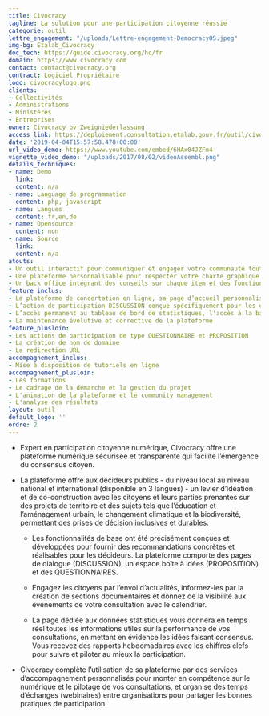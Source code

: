 ```yaml
---
title: Civocracy
tagline: La solution pour une participation citoyenne réussie
categorie: outil
lettre_engagement: "/uploads/Lettre-engagement-DemocracyOS.jpeg"
img-bg: Etalab_Civocracy
doc_tech: https://guide.civocracy.org/hc/fr
domain: https://www.civocracy.com
contact: contact@civocracy.org
contract: Logiciel Propriétaire
logo: civocracylogo.png
clients:
- Collectivités
- Administrations
- Ministères
- Entreprises
owner: Civocracy bv Zweigniederlassung
access_link: https://deploiement.consultation.etalab.gouv.fr/outil/civocracy
date: '2019-04-04T15:57:58.478+00:00'
url_video_demo: https://www.youtube.com/embed/6HAx04JZFm4
vignette_video_demo: "/uploads/2017/08/02/videoAssembl.png"
details_techniques:
- name: Demo
  link: 
  content: n/a
- name: Language de programmation
  content: php, javascript
- name: Langues
  content: fr,en,de
- name: Opensource
  content: non
- name: Source
  link: 
  content: n/a
atouts:
- Un outil interactif pour communiquer et engager votre communauté tout au long du projet
- Une plateforme personnalisable pour respecter votre charte graphique et l’identité de votre projet participatif
- Un back office intégrant des conseils sur chaque item et des fonctionnalités faciles d’accès pour une participation inclusive.
feature_inclus:
- La plateforme de concertation en ligne, sa page d’accueil personnalisable et son système d’envoi d’actualités et de notifications
- L’action de participation DISCUSSION conçue spécifiquement pour les échanges entre les citoyens et leur gouvernement, pour la co-construction et l’émergence d’un consensus
- L’accès permanent au tableau de bord de statistiques, l'accès à la base de connaissance Civocracy
- La maintenance évolutive et corrective de la plateforme
feature_plusloin:
- Les actions de participation de type QUESTIONNAIRE et PROPOSITION
- La création de nom de domaine
- La redirection URL
accompagnement_inclus:
- Mise à disposition de tutoriels en ligne
accompagnement_plusloin:
- Les formations
- Le cadrage de la démarche et la gestion du projet
- L'animation de la plateforme et le community management
- L'analyse des résultats
layout: outil
default_logo: ''
ordre: 2
---
```


* Expert en participation citoyenne numérique, Civocracy offre une plateforme numérique sécurisée et transparente qui facilite l’émergence du consensus citoyen.

* La plateforme offre aux décideurs publics - du niveau local au niveau national et international (disponible en 3 langues) - un levier d’idéation et de co-construction avec les citoyens et leurs parties prenantes sur des projets de territoire et des sujets tels que l’éducation et l’aménagement urbain, le changement climatique et la biodiversité, permettant des prises de décision inclusives et durables.

    * Les fonctionnalités de base ont été précisément conçues et développées pour fournir des recommandations concrètes et réalisables pour les décideurs. La plateforme comporte des pages de dialogue (DISCUSSION), un espace boîte à idées (PROPOSITION) et des QUESTIONNAIRES. 

    * Engagez les citoyens par l’envoi d’actualités, informez-les par la création de sections documentaires et donnez de la visibilité aux événements de votre consultation avec le calendrier.

    * La page dédiée aux données statistiques vous donnera en temps réel toutes les informations utiles sur la performance de vos consultations, en mettant en évidence les idées faisant consensus. Vous recevez des rapports hebdomadaires avec les chiffres clefs pour suivre et piloter au mieux la participation.

* Civocracy complète l’utilisation de sa plateforme par des services d’accompagnement personnalisés pour monter en compétence sur le numérique et le pilotage de vos consultations, et organise des temps d’échanges (webinaires) entre organisations pour partager les bonnes pratiques de participation.
